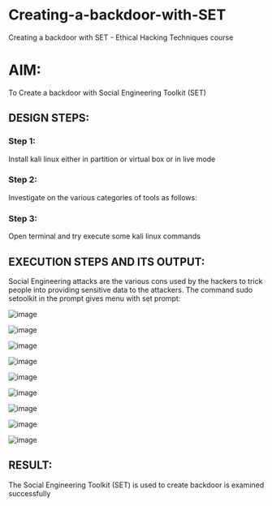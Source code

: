 # Creating-a-backdoor-with-SET
Creating a backdoor with SET - Ethical Hacking Techniques course

# AIM:
To Create a backdoor with Social Engineering Toolkit (SET)

## DESIGN STEPS:

### Step 1:

Install kali linux either in partition or virtual box or in live mode


### Step 2:

Investigate on the various categories of tools as follows:

### Step 3:

Open terminal and try execute some kali linux commands

## EXECUTION STEPS AND ITS OUTPUT:
Social Engineering attacks are the various cons used by the hackers to trick people into providing sensitive data to the attackers. 
The command sudo setoolkit in the prompt gives menu with set prompt:

![image](https://github.com/subalakshmivenkat/Creating-a-backdoor-with-SET/assets/119393477/b244eb98-27ac-4631-80f4-538abeef5cf7)

![image](https://github.com/subalakshmivenkat/Creating-a-backdoor-with-SET/assets/119393477/75c006b0-e661-4105-88b5-f5030d5bb3f1)

![image](https://github.com/subalakshmivenkat/Creating-a-backdoor-with-SET/assets/119393477/b2195cf8-de1a-4be4-bcb1-54a78eb930d8)

![image](https://github.com/subalakshmivenkat/Creating-a-backdoor-with-SET/assets/119393477/1becb5aa-91c2-42b0-91c2-ac45ef46c20b)

![image](https://github.com/subalakshmivenkat/Creating-a-backdoor-with-SET/assets/119393477/abb132a0-fb08-4dfb-99e9-71298be4c609)

![image](https://github.com/subalakshmivenkat/Creating-a-backdoor-with-SET/assets/119393477/f4094520-fd38-4428-aaf8-1399c7713714)

![image](https://github.com/subalakshmivenkat/Creating-a-backdoor-with-SET/assets/119393477/927817bd-e582-4113-95b5-36aed1f547e6)

![image](https://github.com/subalakshmivenkat/Creating-a-backdoor-with-SET/assets/119393477/441b77ea-2714-45b3-a8a6-b455b6f0a11f)

![image](https://github.com/subalakshmivenkat/Creating-a-backdoor-with-SET/assets/119393477/33b8c824-cf7e-4d92-9864-9ee9070fe235)


## RESULT:
The Social Engineering Toolkit (SET) is used to create backdoor is  examined successfully
